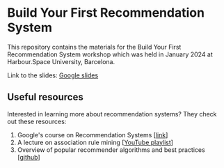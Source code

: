 # Build Your First Recommendation System 
This repository contains the materials for the Build Your First Recommendation System workshop which was held in January 2024 at Harbour.Space University, Barcelona.

Link to the slides: [Google slides](https://docs.google.com/presentation/d/1CelFOqqY_RLtTjjEYTDUMHmSNuQQFt-B5wV7gu1EHmA/edit?usp=sharing)

## Useful resources

Interested in learning more about recommendation systems? They check out these resources:
1. Google's course on Recommendation Systems [[link](https://developers.google.com/machine-learning/recommendation)]
2. A lecture on association rule mining [[YouTube playlist](https://youtube.com/playlist?list=PLElvkFQko9bcZxj57xvs9cgSPvCDN5tNe&si=2-bYS-aljRL2Myuj)]
3. Overview of popular recommender algorithms and best practices [[github](https://github.com/recommenders-team/recommenders)]
